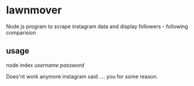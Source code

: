 # lawnmover
Node js program to scrape  instagram data and display followers - following comparision

## usage

node index *username* *password*

Does'nt work anymore instagram said .... you for some reason.
